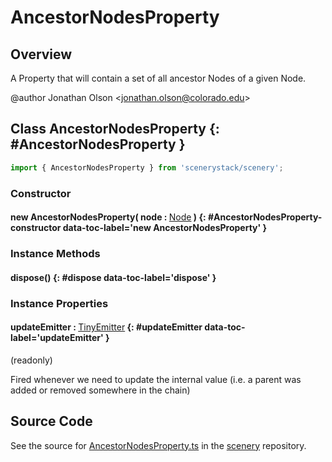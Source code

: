 # AncestorNodesProperty

## Overview

A Property that will contain a set of all ancestor Nodes of a given Node.

@author Jonathan Olson &lt;jonathan.olson@colorado.edu&gt;

## Class AncestorNodesProperty {: #AncestorNodesProperty }


```js
import { AncestorNodesProperty } from 'scenerystack/scenery';
```
### Constructor

#### new AncestorNodesProperty( node : <span style="font-weight: 400;">[Node](../scenery/Node.md)</span> ) {: #AncestorNodesProperty-constructor data-toc-label='new AncestorNodesProperty' }

### Instance Methods

#### dispose() {: #dispose data-toc-label='dispose' }

### Instance Properties

#### updateEmitter : <span style="font-weight: 400;">[TinyEmitter](../axon/TinyEmitter.md)</span> {: #updateEmitter data-toc-label='updateEmitter' }

(readonly)

Fired whenever we need to update the internal value (i.e. a parent was added or removed somewhere in the chain)



## Source Code

See the source for [AncestorNodesProperty.ts](https://github.com/phetsims/scenery/blob/main/js/util/AncestorNodesProperty.ts) in the [scenery](https://github.com/phetsims/scenery) repository.
